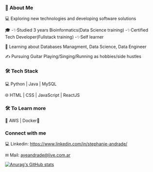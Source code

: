 ### 👩    **About Me**


💻   Exploring new technologies and developing software solutions

🎓   -✨Studied 3 years Bioinformatics(Data Science training)
     -✨Certified Tech Developer(Fullstack training)
     -✨Self learner

🌱   Learning about Databases Managment, Data Science, Data Engineer

✍️   Pursuing Guitar Playing/Singing/Running as hobbies/side hustles

### 🛠 **Tech Stack**
💻   Python | Java | MySQL

🌐   HTML | CSS | JavaScript | ReactJS

### 🛠 **To Learn more**
🔧   AWS | Docker🐳 




### **Connect with me**


💻 Linkedin: https://www.linkedin.com/in/stephanie-andrade/ 

✉ Mail: ayeandrade@live.com.ar 

[![Anurag's GitHub stats](https://github-readme-stats.vercel.app/api?username=stephieandrade&theme=cobalt)](https://github.com/anuraghazra/github-readme-stats)
